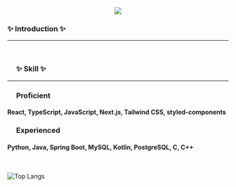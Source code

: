 <div align="center">
<img src="https://capsule-render.vercel.app/api?type=venom&color=gradient&customColorList=0,2,2,5,30&animation=fadeIn&height=100&section=header&text=Hello,%20I%20am%20yuri,%20a%20front-end%20developer.&fontSize=30&" />
</div>

<!--내용 부분-->
<h3 align="left" >✨ Introduction ✨</h3>
<hr style="border-bottom:0.1 solid gray;"/> 
<br>

<h3 align="left" style="padding: 0 20;">✨ Skill ✨</h3>
<hr style="border-bottom:0.1 solid gray;"/> 
<h3 align="left" style="padding: 0 20;">Proficient</h3>
<h4>React, TypeScript, JavaScript, Next.js, Tailwind CSS, styled-components</h4>
<h3 align="left" style="padding: 0 20;">Experienced</h3>
<h4>Python, Java, Spring Boot, MySQL, Kotlin, PostgreSQL, C, C++</h4>



<br>

![Top Langs](https://github-readme-stats.vercel.app/api/top-langs/?username=tjrdbfl&theme=radical&layout=compact)

<br>





